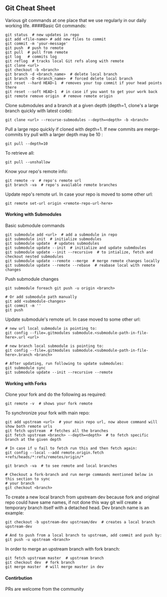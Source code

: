 ## Git Cheat Sheet
Various git commands at one place that we use regularly in our daily working life.
####Basic Git commands:
<pre><code>git status  # new updates in repo
git add &lt;file-name> # add new files to commit
git commit -m 'your-message' 
git push  # push to remote 
git pull  # pull from remote
git log   # commits log
git reflog  # tracks local Git refs along with remote
git clone &lt;url> 
git checkout -b &lt;branch>
git branch -d &lt;branch_name>  # delete local branch 
git branch -D &lt;branch_name>  # forced delete local branch
git reset --hard HEAD~1  # removes your top commit if your head points there
git reset --soft HEAD~1  # in case if you want to get your work back
git remote remove origin  # remove remote origin 
</code></pre>

Clone submodules and a branch at a given depth (depth=1, clone's a large branch quickly 
with latest code):
<pre><code>git clone &lt;url> --recurse-submodules --depth=&lt;depth> -b &lt;branch>
</code></pre>

Pull a large repo quickly if cloned with depth=1. If new commits are merge-commits try pull with a larger 
depth may be 10 : 
<pre><code>git pull --depth=10 </code></pre>

To retrieve all:
<pre><code>git pull --unshallow </code></pre>

Know your repo's remote info:
<pre><code>git remote -v  # repo's remote url
git branch -va  # repo's available remote branches</code></pre>

Update repo's remote url. In case your repo is moved 
to some other url:
<pre><code>git remote set-url origin &lt;remote-repo-url-here> </code></pre>

#### Working with Submodules
Basic submodule commands
<pre><code>git submodule add &lt;url>  # add a submodule in repo
git submodule init  # initialize submodules
git submodule update  # updates submodules
git submodule update --init  # initialize and update submdoules
git submodule update --init --recursive  # to intialize, fetch and checkout nested submodules
git submodule update --remote --merge  # merge remote changes locally
git submodule update --remote --rebase  # reabase local with remote changes
</code></pre>


Push submodule changes
<pre><code>git submodule foreach git push -u origin &lt;branch> 

# Or add submodule path manually
git add &lt;submodule-changes>
git commit -m ''
git push
</code></pre>

Update submodule's remote url. In case moved to some
other url:
<pre><code># new url local submodule is pointing to:
git config --file=.gitmodules submodule.&lt;submodule-path-in-file-here>.url &lt;url> 

# new branch local submodule is pointing to:
git config --file=.gitmodules submodule.&lt;submodule-path-in-file-here>.branch &lt;branch>

# After updating, run following to update submodules:
git submodule sync
git submodule update --init --recursive --remote
</code></pre>

#### Working with Forks
Clone your fork and do the following as required: 
<pre><code>git remote -v  # shows your fork remote
</code></pre>

To synchronize your fork with main repo:
<pre><code>git add upstream &lt;url>  # your main repo url, now above command will show both remote urls
git fetch upstream  # fetches all the branches
git fetch upstream &lt;branch> --depth=&lt;depth>  # to fetch specific branch at the given depth

# In case if u fail to fetch run this and then fetch again:
git config --local --add remote.origin.fetch +refs/heads/*:refs/remotes/origin/*

git branch -va  # to see remote and local branches

# Checkout a fork-branch and run merge commands mentioned below in this section to sync
# your branch
git checkout &lt;branch>  
</code></pre>

 To create a new local branch from upstream dev because fork and original repo could have 
 same names, if not done this way git will create a temporary branch itself with a
 detached head. Dev branch name is an example:
<pre><code>git checkout -b upstream-dev upstream/dev  # creates a local branch upstream-dev 

# And to push from a local branch to upstream, add commit and push by:
git push -u upstream &lt;branch>
</code></pre>

In order to merge an upstream branch with fork branch:
<pre><code>git fetch upstream master  # upstream branch
git checkout dev  # fork branch 
git merge master  # will merge master in dev 
</code></pre>

#### Contirbution
PRs are welcome from the community
